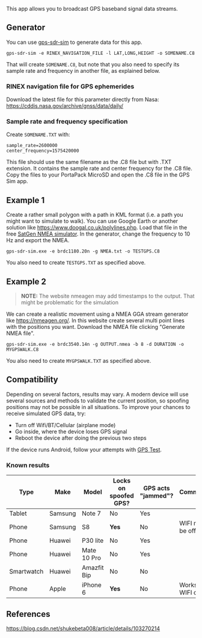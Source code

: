 This app allows you to broadcast GPS baseband signal data streams. 

## Generator
You can use [gps-sdr-sim](https://github.com/osqzss/gps-sdr-sim) to generate data for this app.  

`gps-sdr-sim -e RINEX_NAVIGATION_FILE -l LAT,LONG,HEIGHT -o SOMENAME.C8`

That will create `SOMENAME.C8`, but note that you also need to specify its sample rate and frequency in another file, as explained below.

### RINEX navigation file for GPS ephemerides
Download the latest file for this parameter directly from Nasa: https://cddis.nasa.gov/archive/gnss/data/daily/

### Sample rate and frequency specification
Create `SOMENAME.TXT` with:
```
sample_rate=2600000
center_frequency=1575420000
```
This file should use the same filename as the .C8 file but with .TXT extension. It contains the sample rate and center frequency for the .C8 file. Copy the files to your PortaPack MicroSD and open the .C8 file in the GPS Sim app.

## Example 1
Create a rather small polygon with a path in KML format (i.e. a path you might want to simulate to walk). You can use Google Earth or another solution like https://www.doogal.co.uk/polylines.php. Load that file in the free [SatGen NMEA simulator](https://www.labsat.co.uk/index.php/en/free-gps-nmea-simulator-software). In the generator, change the frequency to 10 Hz and export the NMEA.

`gps-sdr-sim.exe -e brdc1180.20n -g NMEA.txt -o TESTGPS.C8`

You also need to create `TESTGPS.TXT` as specified above.


## Example 2
> **NOTE:** The website nmeagen may add timestamps to the output. That might be problematic for the simulation

We can create a realistic movement using a NMEA GGA stream generator like https://nmeagen.org/. In this website create several multi point lines with the positions you want. Download the NMEA file clicking "Generate NMEA file".

`gps-sdr-sim.exe -e brdc3540.14n -g OUTPUT.nmea -b 8 -d DURATION -o MYGPSWALK.C8`

You also need to create `MYGPSWALK.TXT` as specified above.

## Compatibility
Depending on several factors, results may vary. A modern device will use several sources and methods to validate the current position, so spoofing positions may not be possible in all situations. To improve your chances to receive simulated GPS data, try:
* Turn off Wifi/BT/Cellular (airplane mode)
* Go inside, where the device loses GPS signal
* Reboot the device after doing the previous two steps

If the device runs Android, follow your attempts with [GPS Test](https://play.google.com/store/apps/details?id=com.chartcross.gpstest).

### Known results
| Type       | Make    | Model       | Locks on spoofed GPS? | GPS acts "jammed"? | Comments                   |
|------------|---------|-------------|-----------------------|--------------------|----------------------------|
| Tablet     | Samsung | Note 7      | No                    | Yes                |                            |
| Phone      | Samsung | S8          | **Yes**               | No                 | WIFI must be off           |
| Phone      | Huawei  | P30 lite    | No                    | Yes                |                            |
| Phone      | Huawei  | Mate 10 Pro | No                    | Yes                |                            |
| Smartwatch | Huawei  | Amazfit Bip | No                    | No                 |                            |
| Phone      | Apple   | iPhone 6    | **Yes**               | No                 | Works with WIFI on         |

## References
https://blog.csdn.net/shukebeta008/article/details/103270214
